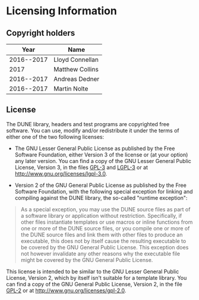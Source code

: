 Licensing Information
=====================

Copyright holders
-----------------

| Year       | Name                       |
|------------|----------------------------|
| 2016--2017 | Lloyd Connellan            |
| 2017       | Matthew Collins            |
| 2016--2017 | Andreas Dedner             |
| 2016--2017 | Martin Nolte               |

License
-------

The DUNE library, headers and test programs are copyrighted free software. You
can use, modify and/or redistribute it under the terms of either one of the two
following licenses:

* The GNU Lesser General Public License as published by the Free Software
  Foundation, either Version 3 of the license or (at your option) any later
  version. You can find a copy of the GNU Lesser General Public License, Version
  3, in the files [GPL-3][1] and [LGPL-3][2] or at http://www.gnu.org/licenses/lgpl-3.0.

* Version 2 of the GNU General Public License as published by the Free Software
  Foundation, with the following special exception for linking and compiling
  against the DUNE library, the so-called "runtime exception":

>   As a special exception, you may use the DUNE source files as part of a
>   software library or application without restriction.  Specifically, if other
>   files instantiate templates or use macros or inline functions from one or
>   more of the DUNE source files, or you compile one or more of the DUNE
>   source files and link them with other files to produce an executable, this
>   does not by itself cause the resulting executable to be covered by the GNU
>   General Public License.  This exception does not however invalidate any
>   other reasons why the executable file might be covered by the GNU General
>   Public License.

  This license is intended to be similar to the GNU Lesser General Public
  License, Version 2, which by itself isn't suitable for a template library. You
  can find a copy of the GNU General Public License, Version 2, in the file
  [GPL-2][3] or at http://www.gnu.org/licenses/gpl-2.0.


[1]: GPL-3
[2]: LGPL-3
[3]: GPL-2
